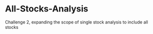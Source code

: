 # All-Stocks-Analysis
Challenge 2, expanding the scope of single stock analysis to include all stocks 
